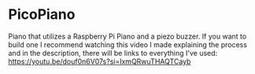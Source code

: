 # PicoPiano
Piano that utilizes a Raspberry Pi Piano and a piezo buzzer.
If you want to build one I recommend watching this video I made explaining the process and in the description, there will be links to everything I've used: https://youtu.be/douf0n6V07s?si=IxmQRwuTHAQTCayb

